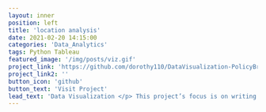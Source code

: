```yaml
---
layout: inner
position: left
title: 'location analysis'
date: 2021-02-20 14:15:00
categories: 'Data_Analytics'
tags: Python Tableau
featured_image: '/img/posts/viz.gif'
project_link: 'https://github.com/dorothy110/DataVisualization-PolicyBrief'
project_link2: ''
button_icon: 'github'
button_text: 'Visit Project'
lead_text: 'Data Visualization </p> This project’s focus is on writing policy briefs for decision-makers. '
---
```

